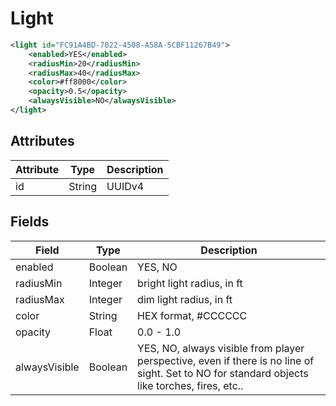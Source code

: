 # Light

```XML
<light id="FC91A4BD-7022-4508-A58A-5CBF11267B49">
    <enabled>YES</enabled>
    <radiusMin>20</radiusMin>
    <radiusMax>40</radiusMax>
    <color>#ff8000</color>
    <opacity>0.5</opacity>
    <alwaysVisible>NO</alwaysVisible>
</light>
```

## Attributes

| Attribute | Type | Description |
| --------- | ---- | ----------- |
| id  | String  | UUIDv4 |

## Fields

| Field  | Type | Description |
| ------ | ---- | ----------- |
| enabled  | Boolean | YES, NO |
| radiusMin  | Integer | bright light radius, in ft |
| radiusMax  | Integer | dim light radius, in ft |
| color | String | HEX format, #CCCCCC |
| opacity | Float | 0.0 - 1.0 |
| alwaysVisible  | Boolean | YES, NO, always visible from player perspective, even if there is no line of sight. Set to NO for standard objects like torches, fires, etc.. |